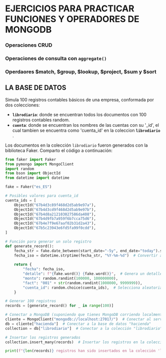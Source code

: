 # EJERCICIOS PARA PRACTICAR FUNCIONES Y OPERADORES DE MONGODB

### Operaciones CRUD
### Operaciones de consulta con `aggregate()`
### Operdaores $match, $group, $lookup, $project, $sum y $sort

## LA BASE DE DATOS

Simula 100 registros contables básicos de una empresa, conformada por dos colecciones:

- **`librodiario`**: donde se encuentran todos los documentos con 100 registros contables random.
- **`cuenta`**: donde se encuentran los nombres de las cuentas con su '_id', el cual tambien se encuentra como 'cuenta_id' en la coleccion **`librodiario`** .
 
Los documentos en la colección `librodiario` fueron generados con la biblioteca Faker. Comparto el código a continuación:

```python
from faker import Faker
from pymongo import MongoClient
import random
from bson import ObjectId
from datetime import datetime

fake = Faker("es_ES")

# Posibles valores para cuenta_id
cuenta_ids = [
    ObjectId("67b4d3c89f468d2d5ab9e97a"),
    ObjectId("67b4d3cd9f468d2d5ab9e97b"),
    ObjectId("67b4d8a212103027586da408"),
    ObjectId("67b4d9fb7a959f6b7cca75d6"),
    ObjectId("67b4e7f9e67aaf02b31d2a43"),
    ObjectId("67b5c23943e6fd5fa99f0cdd"),
]

# Función para generar un solo registro
def generate_record():
    fecha_str = fake.date_between(start_date="-5y", end_date="today").strftime("%Y-%m-%d")
    fecha_iso = datetime.strptime(fecha_str, "%Y-%m-%d")  # Convertir a datetime
    
    return {
        "fecha": fecha_iso,
        "detalle": f"{fake.word()} {fake.word()}",  # Genera un detalle aleatorio (sustantivo + adjetivo)
        "monto": random.randint(100000, 100000000),
        "fact": "001" + str(random.randint(1000000, 9999999)),
        "cuenta_id": random.choice(cuenta_ids),  # Selecciona aleatoriamente un cuenta_id
    }

# Generar 100 registros
records = [generate_record() for _ in range(100)]

# Conectar a MongoDB (suponiendo que tienes MongoDB corriendo localmente)
cliente = MongoClient("mongodb://localhost:27017/")  # Conectar al servidor MongoDB local
db = cliente["hacienda"]  # Conectar a la base de datos "hacienda"
collection = db["librodiario"]  # Conectar a la colección "librodiario"

# Insertar los registros generados
collection.insert_many(records)  # Insertar los registros en la colección

print(f"{len(records)} registros han sido insertados en la colección 'librodiario'.")
